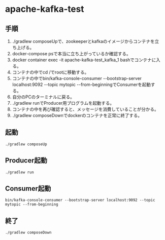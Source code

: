 # apache-kafka-test

## 手順
1. ./gradlew composeUpで、zookeeperとkafkaのイメージからコンテナを立ち上げる。
2. docker-compose psで本当に立ち上がっているか確認する。
3. docker container exec -it apache-kafka-test_kafka_1 bashでコンテナに入る。
4. コンテナの中でcd /でrootに移動する。
5. コンテナの中でbin/kafka-console-consumer --bootstrap-server localhost:9092 --topic mytopic --from-beginningでConsumerを起動する。
6. 自分のPCのターミナルに戻る。
7. ./gradlew runでProducer用プログラムを起動する。
8. コンテナの中を再び確認すると、メッセージを消費していることが分かる。
9. ./gradlew composeDownでdockerのコンテナを正常に終了する。

## 起動
```
./gradlew composeUp
```

## Producer起動
```
./gradlew run
```

## Consumer起動
```
bin/kafka-console-consumer --bootstrap-server localhost:9092 --topic mytopic --from-beginning
```

## 終了
```
./gradlew composeDown
```

